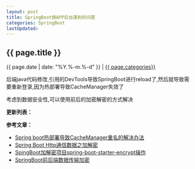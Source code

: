 ```yaml
---
layout: post
title: SpringBoot做APP后台遇到的问题
categories: SpringBoot
lastUpdated:
---
```


## {{ page.title }}

{{ page.date | date: "%Y.%-m.%-d" }} | <a href="/archive#{{ page.categories }}">{{ page.categories}}</a>

后端java代码修改,引用的DevTools导致SpringBoot进行reload了,然后就导致需要重新登录,因为热部署导致CacheManager失效了

考虑到数据安全性,可以使用前后的加密解密的方式解决



**更新列表：**



**参考文章：**

* [Spring boot热部署导致CacheManager重名的解决办法][1]
* [Spring Boot Http通信数据之加解密][2]
* [SpingBoot加解密项目spring-boot-starter-encrypt操作][3]
* [SpringBoot前后端数据传输加密][4]


[1]: https://blog.csdn.net/Amo_lt/article/details/78476452
[2]: https://blog.csdn.net/huang812561/article/details/79424041
[3]: https://blog.csdn.net/fishinhouse/article/details/80566138
[4]: https://blog.csdn.net/junmoxi/article/details/80917234